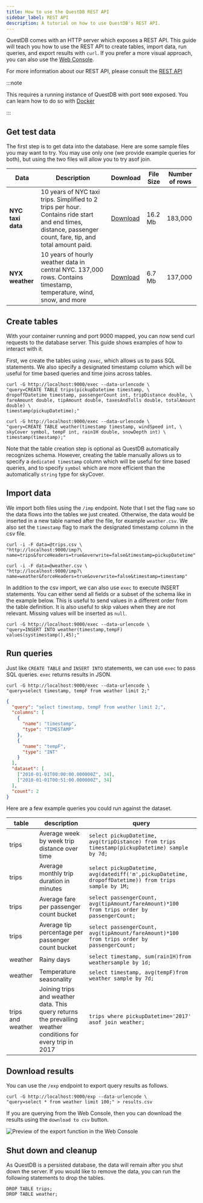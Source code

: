 ```yaml
---
title: How to use the QuestDB REST API
sidebar_label: REST API
description: A tutorial on how to use QuestDB's REST API.
---
```


QuestDB comes with an HTTP server which exposes a REST API. This guide will
teach you how to use the REST API to create tables, import data, run queries,
and export results with `curl`. If you prefer a more visual approach, you can
also use the [Web Console](/docs/guide/web-console/).

For more information about our REST API, please consult the
[REST API](/docs/api/rest/)

:::note

This requires a running instance of QuestDB with port `9000` exposed. You can
learn how to do so with [Docker](/docs/guide/docker/)

:::

## Get test data

The first step is to get data into the database. Here are some sample files you
may want to try. You may use only one (we provide example queries for both), but
using the two files will allow you to try asof join.

| Data              | Description                                                                                                                                                 | Download                                                                       | File Size | Number of rows |
| ----------------- | ----------------------------------------------------------------------------------------------------------------------------------------------------------- | ------------------------------------------------------------------------------ | --------- | -------------- |
| **NYC taxi data** | 10 years of NYC taxi trips. Simplified to 2 trips per hour. Contains ride start and end times, distance, passenger count, fare, tip, and total amount paid. | [Download](https://s3-eu-west-1.amazonaws.com/questdb.io/datasets/trips.csv)   | 16.2 Mb   | 183,000        |
| **NYX weather**   | 10 years of hourly weather data in central NYC. 137,000 rows. Contains timestamp, temperature, wind, snow, and more                                         | [Download](https://s3-eu-west-1.amazonaws.com/questdb.io/datasets/weather.csv) | 6.7 Mb    | 137,000        |

## Create tables

With your container running and port 9000 mapped, you can now send curl requests
to the database server. This guide shows examples of how to interact with it.

First, we create the tables using `/exec`, which allows us to pass SQL
statements. We also specify a designated timestamp column which will be useful
for time based queries and time joins across tables.

```questdb-sql title="Create trips table"
curl -G http://localhost:9000/exec --data-urlencode \
"query=CREATE TABLE trips(pickupDatetime timestamp, \
dropoffDatetime timestamp, passengerCount int, tripDistance double, \
fareAmount double, tipAmount double, taxesAndTolls double, totalAmount double) \
timestamp(pickupDatetime);"
```

```questdb-sql title="Create weather table"
curl -G http://localhost:9000/exec --data-urlencode \
"query=CREATE TABLE weather(timestamp timestamp, windSpeed int, \
skyCover symbol, tempF int, rain1H double, snowDepth int) \
timestamp(timestamp);"
```

Note that the table creation step is optional as QuestDB automatically
recognizes schema. However, creating the table manually allows us to specify a
`dedicated timestamp` column which will be useful for time based queries, and to
specify `symbol` which are more efficient than the automatically `string` type
for skyCover.

## Import data

We import both files using the `/imp` endpoint. Note that I set the flag `name`
so the data flows into the tables we just created. Otherwise, the data would be
inserted in a new table named after the file, for example `weather.csv`. We also
set the `timestamp` flag to mark the designated timestamp column in the csv
file.

```questdb-sql title="Populate trips table"
curl -i -F data=@trips.csv \
"http://localhost:9000/imp?\
name=trips&forceHeaders=true&overwrite=false&timestamp=pickupDatetime"
```

```questdb-sql title="Populate weather table"
curl -i -F data=@weather.csv \
"http://localhost:9000/imp?\
name=weather&forceHeaders=true&overwrite=false&timestamp=timestamp"
```

In addition to the csv import, we can also use `exec` to execute INSERT
statements. You can either send all fields or a subset of the schema like in the
example below. This is useful to send values in a different order from the table
definition. It is also useful to skip values when they are not relevant. Missing
values will be inserted as `null`.

```questdb-sql title="Insert using SQL"
curl -G http://localhost:9000/exec --data-urlencode \
"query=INSERT INTO weather(timestamp,tempF) values(systimestamp(),45);"
```

## Run queries

Just like `CREATE TABLE` and `INSERT INTO` statements, we can use `exec` to pass
SQL queries. `exec` returns results in JSON.

```questdb-sql title="Simple query"
curl -G http://localhost:9000/exec --data-urlencode \
"query=select timestamp, tempF from weather limit 2;"
```

```json title="JSON Response"
{
  "query": "select timestamp, tempF from weather limit 2;",
  "columns": [
    {
      "name": "timestamp",
      "type": "TIMESTAMP"
    },
    {
      "name": "tempF",
      "type": "INT"
    }
  ],
  "dataset": [
    ["2010-01-01T00:00:00.000000Z", 34],
    ["2010-01-01T00:51:00.000000Z", 34]
  ],
  "count": 2
}
```

Here are a few example queries you could run against the dataset.

| table             | description                                                                                                 | query                                                                                                |
| ----------------- | ----------------------------------------------------------------------------------------------------------- | ---------------------------------------------------------------------------------------------------- |
| trips             | Average week by week trip distance over time                                                                | `select pickupDatetime, avg(tripDistance) from trips timestamp(pickupDatetime) sample by 7d;`        |
| trips             | Average monthly trip duration in minutes                                                                    | `select pickupDatetime, avg(datediff('m',pickupDatetime, dropoffDatetime)) from trips sample by 1M;` |
| trips             | Average fare per passenger count bucket                                                                     | `select passengerCount, avg(tipAmount/fareAmount)*100 from trips order by passengerCount;`           |
| trips             | Average tip percentage per passenger count bucket                                                           | `select passengerCount, avg(tipAmount/fareAmount)*100 from trips order by passengerCount;`           |
| weather           | Rainy days                                                                                                  | `select timestamp, sum(rain1H)from weathersample by 1d;`                                             |
| weather           | Temperature seasonality                                                                                     | `select timestamp, avg(tempF)from weather sample by 7d;`                                             |
| trips and weather | Joining trips and weather data. This query returns the prevailing weather conditions for every trip in 2017 | `trips where pickupDatetime='2017' asof join weather;`                                               |

## Download results

You can use the `/exp` endpoint to export query results as follows.

```questdb-sql title="Save results as csv"
curl -G http://localhost:9000/exp --data-urlencode \
"query=select * from weather limit 100;" > results.csv
```

If you are querying from the Web Console, then you can download the results
using the `download to csv` button.

![Preview of the export function in the Web Console](/img/docs/console/download.gif)

## Shut down and cleanup

As QuestDB is a persisted database, the data will remain after you shut down the
server. If you would like to remove the data, you can run the following
statements to drop the tables.

```questdb-sql title="Cleanup"
DROP TABLE trips;
DROP TABLE weather;
```
